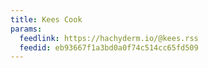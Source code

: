 ```yaml
---
title: Kees Cook
params:
  feedlink: https://hachyderm.io/@kees.rss
  feedid: eb93667f1a3bd0a0f74c514cc65fd509
---
```

